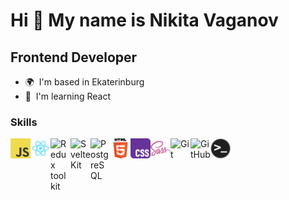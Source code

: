 Hi 👋 My name is Nikita Vaganov
===============================

Frontend Developer
------------------

* 🌍  I'm based in Ekaterinburg
* 🧠  I'm learning React

### Skills


<p align="left">

  <img align="left" alt="JavaScript" width="32px" src="https://raw.githubusercontent.com/github/explore/80688e429a7d4ef2fca1e82350fe8e3517d3494d/topics/javascript/javascript.png" />
  <img align="left" alt="React.js" width="32px" src="https://raw.githubusercontent.com/github/explore/80688e429a7d4ef2fca1e82350fe8e3517d3494d/topics/react/react.png" />
  <img align="left" alt="Redux toolkit" width="32px" src="https://github.com/reduxjs/redux/blob/master/logo/logo.png" />
  <img align="left" alt="SvelteKit" width="32px" src="https://github.com/sveltejs/branding/blob/master/svelte-logo.png" />
  <img align="left" alt="PostgreSQL" width="32px" src="https://raw.githubusercontent.com/danielcranney/readme-generator/main/public/icons/skills/postgresql-colored.svg"  />
  <img align="left" alt="HTML5" width="32px" src="https://raw.githubusercontent.com/github/explore/80688e429a7d4ef2fca1e82350fe8e3517d3494d/topics/html/html.png" />
  <img align="left" alt="CSS3" width="32px" src="https://raw.githubusercontent.com/github/explore/80688e429a7d4ef2fca1e82350fe8e3517d3494d/topics/css/css.png" />
  <img align="left" alt="Sass" width="32px" src="https://raw.githubusercontent.com/github/explore/80688e429a7d4ef2fca1e82350fe8e3517d3494d/topics/sass/sass.png" />
  <img align="left" alt="Git" width="32px" src="https://git-scm.com/images/logos/downloads/Git-Icon-1788C.png" />
  <img align="left" alt="GitHub" width="32px" src="https://www.freeiconspng.com/thumbs/github-icon/git-github-hub-icon-25.png" />
  <img align="left" alt="Terminal" width="32px" src="https://raw.githubusercontent.com/github/explore/80688e429a7d4ef2fca1e82350fe8e3517d3494d/topics/terminal/terminal.png" />

